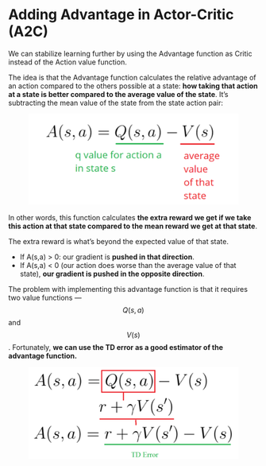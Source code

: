 # Adding Advantage in Actor-Critic (A2C)

We can stabilize learning further by using the Advantage function as Critic instead of the Action value function.

The idea is that the Advantage function calculates the relative advantage of an action compared to the others possible at a state: **how taking that action at a state is better compared to the average value of the state**. It’s subtracting the mean value of the state from the state action pair:

&#x20;

<figure><img src="../assets/image (11).png" alt=""><figcaption></figcaption></figure>

In other words, this function calculates **the extra reward we get if we take this action at that state compared to the mean reward we get at that state**.

The extra reward is what’s beyond the expected value of that state.

* If A(s,a) > 0: our gradient is **pushed in that direction**.
* If A(s,a) < 0 (our action does worse than the average value of that state), **our gradient is pushed in the opposite direction**.

The problem with implementing this advantage function is that it requires two value functions — $$Q(s,a)$$  and $$V(s)$$. Fortunately, **we can use the TD error as a good estimator of the advantage function.**

<figure><img src="../assets/image (13).png" alt=""><figcaption></figcaption></figure>

